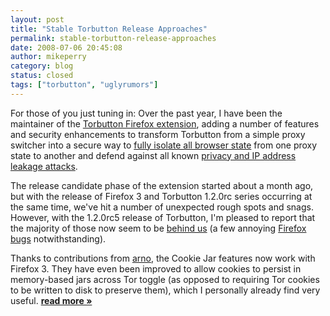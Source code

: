 ```yaml
---
layout: post
title: "Stable Torbutton Release Approaches"
permalink: stable-torbutton-release-approaches
date: 2008-07-06 20:45:08
author: mikeperry
category: blog
status: closed
tags: ["torbutton", "uglyrumors"]
---
```


For those of you just tuning in: Over the past year, I have been the maintainer of the [Torbutton Firefox extension](https://torbutton.torproject.org/dev/), adding a number of features and security enhancements to transform Torbutton from a simple proxy switcher into a secure way to [fully isolate all browser state](https://torbutton.torproject.org/dev/design/#requirements) from one proxy state to another and defend against all known [privacy and IP address leakage attacks](https://torbutton.torproject.org/dev/design/#adversary).

The release candidate phase of the extension started about a month ago, but with the release of Firefox 3 and Torbutton 1.2.0rc series occurring at the same time, we've hit a number of unexpected rough spots and snags. However, with the 1.2.0rc5 release of Torbutton, I'm pleased to report that the majority of those now seem to be [behind us](https://torbutton.torproject.org/dev/CHANGELOG) (a few annoying [Firefox bugs](https://torbutton.torproject.org/dev/design/#FirefoxBugs) notwithstanding).

Thanks to contributions from [arno](http://www.fdn.fr/~arenevier/), the Cookie Jar features now work with Firefox 3. They have even been improved to allow cookies to persist in memory-based jars across Tor toggle (as opposed to requiring Tor cookies to be written to disk to preserve them), which I personally already find very useful. [**read more »**](https://blog.torproject.org/blog/stable-torbutton-release-approaches)
